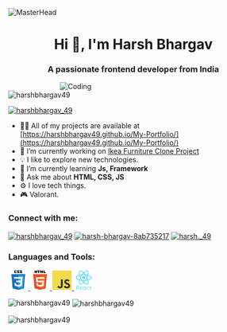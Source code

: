 ![MasterHead](https://1.bp.blogspot.com/-7A4WynwLsMw/XbBpCXG8fHI/AAAAAAAAMt4/uOa1bpLskYgrwGbllhSu2SDj_Mig8SXJQCLcBGAsYHQ/s1600/2000_600px.gif)
<h1 align="center">Hi 👋, I'm Harsh Bhargav</h1>
<h3 align="center">A passionate frontend developer from India</h3>
<img align="right" alt="Coding" width="400" src="https://cdn.dribbble.com/users/1162077/screenshots/3848914/programmer.gif">



<p align="left"> <img src="https://komarev.com/ghpvc/?username=harshbhargav49&label=Profile%20views&color=0e75b6&style=flat" alt="harshbhargav49" /> </p>

<p align="left"> <a href="https://twitter.com/harshbhargav_49" target="blank"><img src="https://img.shields.io/twitter/follow/harshbhargav_49?logo=twitter&style=for-the-badge" alt="harshbhargav_49" /></a> </p>

- 👨‍💻 All of my projects are available at [https://harshbhargav49.github.io/My-Portfolio/](https://harshbhargav49.github.io/My-Portfolio/)
- 🔭 I’m currently working on [Ikea Furniture Clone Project](https://harshbhargav49.github.io/Furniture-website2/)
- 💡 I like to explore new technologies.
- 🌱 I’m currently learning **Js, Framework**
- 💬 Ask me about **HTML, CSS, JS**
- ⚙️ I love tech things.
- 🎮 Valorant.

<h3 align="left">Connect with me:</h3>
<p align="left">
<a href="https://twitter.com/harshbhargav_49" target="blank"><img align="center" src="https://raw.githubusercontent.com/rahuldkjain/github-profile-readme-generator/master/src/images/icons/Social/twitter.svg" alt="harshbhargav_49" height="30" width="40" /></a>
<a href="https://linkedin.com/in/harsh-bhargav-8ab735217" target="blank"><img align="center" src="https://raw.githubusercontent.com/rahuldkjain/github-profile-readme-generator/master/src/images/icons/Social/linked-in-alt.svg" alt="harsh-bhargav-8ab735217" height="30" width="40" /></a>
<a href="https://instagram.com/harsh._49" target="blank"><img align="center" src="https://raw.githubusercontent.com/rahuldkjain/github-profile-readme-generator/master/src/images/icons/Social/instagram.svg" alt="harsh._49" height="30" width="40" /></a>
</p>

<h3 align="left">Languages and Tools:</h3>
<p align="left"> <a href="https://www.w3schools.com/css/" target="_blank" rel="noreferrer"> <img src="https://raw.githubusercontent.com/devicons/devicon/master/icons/css3/css3-original-wordmark.svg" alt="css3" width="40" height="40"/> </a> <a href="https://www.w3.org/html/" target="_blank" rel="noreferrer"> <img src="https://raw.githubusercontent.com/devicons/devicon/master/icons/html5/html5-original-wordmark.svg" alt="html5" width="40" height="40"/> </a> <a href="https://developer.mozilla.org/en-US/docs/Web/JavaScript" target="_blank" rel="noreferrer"> <img src="https://raw.githubusercontent.com/devicons/devicon/master/icons/javascript/javascript-original.svg" alt="javascript" width="40" height="40"/> </a> <a href="https://reactjs.org/" target="_blank" rel="noreferrer"> <img src="https://raw.githubusercontent.com/devicons/devicon/master/icons/react/react-original-wordmark.svg" alt="react" width="40" height="40"/> </a> </p>

<p><img align="left" src="https://github-readme-stats.vercel.app/api/top-langs?username=harshbhargav49&show_icons=true&locale=en&layout=compact" alt="harshbhargav49" /></p>

<p>&nbsp;<img align="center" src="https://github-readme-stats.vercel.app/api?username=harshbhargav49&show_icons=true&locale=en" alt="harshbhargav49" /></p>

<p><img align="center" src="https://github-readme-streak-stats.herokuapp.com/?user=harshbhargav49&" alt="harshbhargav49" /></p>
